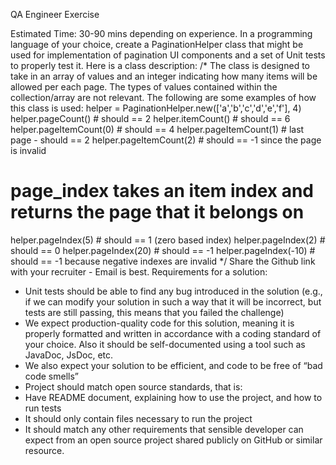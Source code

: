 QA Engineer Exercise

Estimated Time: 30-90 mins depending on experience.
In a programming language of your choice, create a PaginationHelper class that might be used for
implementation of pagination UI components and a set of Unit tests to properly test it.
Here is a class description:
/*
The class is designed to take in an array of values and an integer indicating how many items will be
allowed per each page. The types of values contained within the collection/array are not relevant.
The following are some examples of how this class is used:
helper = PaginationHelper.new(['a','b','c','d','e','f'], 4)
helper.pageCount() # should == 2
helper.itemCount() # should == 6
helper.pageItemCount(0) # should == 4
helper.pageItemCount(1) # last page - should == 2
helper.pageItemCount(2) # should == -1 since the page is invalid
# page_index takes an item index and returns the page that it belongs on
helper.pageIndex(5) # should == 1 (zero based index)
helper.pageIndex(2) # should == 0
helper.pageIndex(20) # should == -1
helper.pageIndex(-10) # should == -1 because negative indexes are invalid
*/
Share the Github link with your recruiter - Email is best.
Requirements for a solution:
- Unit tests should be able to find any bug introduced in the solution (e.g., if we can modify your
solution in such a way that it will be incorrect, but tests are still passing, this means that you failed
the challenge)
- We expect production-quality code for this solution, meaning it is properly formatted and written
in accordance with a coding standard of your choice. Also it should be self-documented using a
tool such as JavaDoc, JsDoc, etc.
- We also expect your solution to be efficient, and code to be free of “bad code smells”
- Project should match open source standards, that is:
- Have README document, explaining how to use the project, and how to run tests
- It should only contain files necessary to run the project
- It should match any other requirements that sensible developer can expect from an open
source project shared publicly on GitHub or similar resource.
